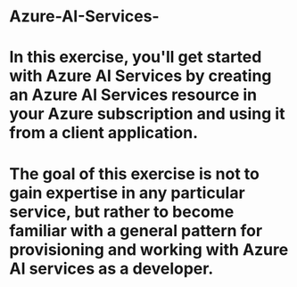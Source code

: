 # Azure-AI-Services-

# In this exercise, you'll get started with Azure AI Services by creating an Azure AI Services resource in your Azure subscription and using it from a client application. 
# The goal of this exercise is not to gain expertise in any particular service, but rather to become familiar with a general pattern for provisioning and working with Azure AI services as a developer.
